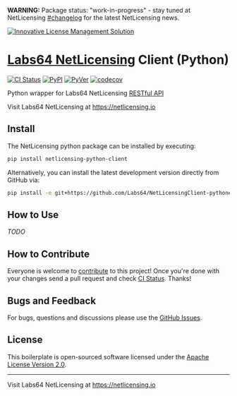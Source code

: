 **WARNING:** Package status: "work-in-progress" - stay tuned at NetLicensing [#changelog](https://netlicensing.io/wiki/changelog) for the latest NetLicensing news.

<a href="https://netlicensing.io"><img src="https://netlicensing.io/img/netlicensing-stage-twitter.jpg" alt="Innovative License Management Solution"></a>

# [Labs64 NetLicensing](https://netlicensing.io) Client (Python)

[![CI Status](https://github.com/Labs64/NetLicensingClient-python/workflows/Python%20Client%20CI/badge.svg)](https://github.com/Labs64/NetLicensingClient-python/actions?query=workflow%3A%22Python+Client+CI%22)
[![PyPI](https://img.shields.io/pypi/v/netlicensing-python-client.svg)](https://pypi.org/project/netlicensing-python-client/)
[![PyVer](https://img.shields.io/pypi/pyversions/netlicensing-python-client.svg)](https://pypi.org/project/netlicensing-python-client)
[![codecov](https://codecov.io/gh/Labs64/NetLicensingClient-python/branch/master/graph/badge.svg)](https://codecov.io/gh/Labs64/NetLicensingClient-python)


Python wrapper for Labs64 NetLicensing [RESTful API](http://l64.cc/nl10)

Visit Labs64 NetLicensing at https://netlicensing.io

## Install

The NetLicensing python package can be installed by executing:

```bash
pip install netlicensing-python-client
```

Alternatively, you can install the latest development version directly from GitHub via:

```bash
pip install -e git+https://github.com/Labs64/NetLicensingClient-python#egg=netlicensing
```

## How to Use

*TODO*

## How to Contribute

Everyone is welcome to [contribute](CONTRIBUTING) to this project!
Once you're done with your changes send a pull request and check [CI Status](https://github.com/Labs64/NetLicensingClient-python/actions).
Thanks!

## Bugs and Feedback

For bugs, questions and discussions please use the [GitHub Issues](https://github.com/Labs64/NetLicensingClient-python/issues).

## License

This boilerplate is open-sourced software licensed under the [Apache License Version 2.0](LICENSE).

---

Visit Labs64 NetLicensing at https://netlicensing.io

